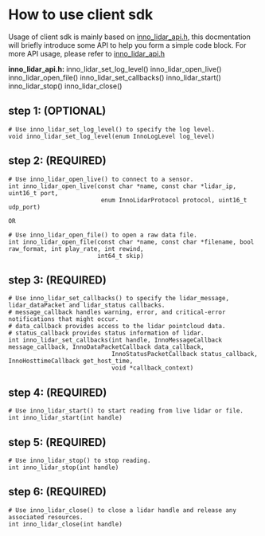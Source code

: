 # How to use client sdk

Usage of client sdk is mainly based on [inno_lidar_api.h](../src/sdk_common/inno_lidar_api.h), this docmentation will briefly introduce some API to help you form a simple code block. For more API usage, please refer to [inno_lidar_api.h](../src/sdk_common/inno_lidar_api.h)

**inno_lidar_api.h:**
inno_lidar_set_log_level()
inno_lidar_open_live()
inno_lidar_open_file()
inno_lidar_set_callbacks()
inno_lidar_start()
inno_lidar_stop()
inno_lidar_close()

## step 1: (OPTIONAL)
```shell
# Use inno_lidar_set_log_level() to specify the log level.
void inno_lidar_set_log_level(enum InnoLogLevel log_level)
```


## step 2: (REQUIRED)
```shell
# Use inno_lidar_open_live() to connect to a sensor.
int inno_lidar_open_live(const char *name, const char *lidar_ip, uint16_t port,
                          enum InnoLidarProtocol protocol, uint16_t udp_port)

OR

# Use inno_lidar_open_file() to open a raw data file.
int inno_lidar_open_file(const char *name, const char *filename, bool raw_format, int play_rate, int rewind,
                         int64_t skip)
```


## step 3: (REQUIRED)
```shell
# Use inno_lidar_set_callbacks() to specify the lidar_message, lidar_dataPacket and lidar_status callbacks.
# message_callback handles warning, error, and critical-error notifications that might occur.
# data_callback provides access to the lidar pointcloud data.
# status_callback provides status information of lidar.
int inno_lidar_set_callbacks(int handle, InnoMessageCallback message_callback, InnoDataPacketCallback data_callback,
                             InnoStatusPacketCallback status_callback, InnoHosttimeCallback get_host_time,
                             void *callback_context)
```

## step 4: (REQUIRED)
```shell
# Use inno_lidar_start() to start reading from live lidar or file.
int inno_lidar_start(int handle)
```

## step 5: (REQUIRED)
```shell
# Use inno_lidar_stop() to stop reading.
int inno_lidar_stop(int handle)
```
## step 6: (REQUIRED)
```shell
# Use inno_lidar_close() to close a lidar handle and release any associated resources.
int inno_lidar_close(int handle)
```
